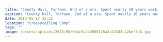 ```yaml
---
title: "County Hall, Torfaen. End of a era. Spent nearly 10 years working here."
caption: "County Hall, Torfaen. End of a era. Spent nearly 10 years working here."
date: 2013-05-17 12:32
location: "Croesyceiliog Comp"
tags: ""
image: /assets/uploads/2013/05/0b4c5c243906126a2a24103c42beffa3.jpg
---
```


